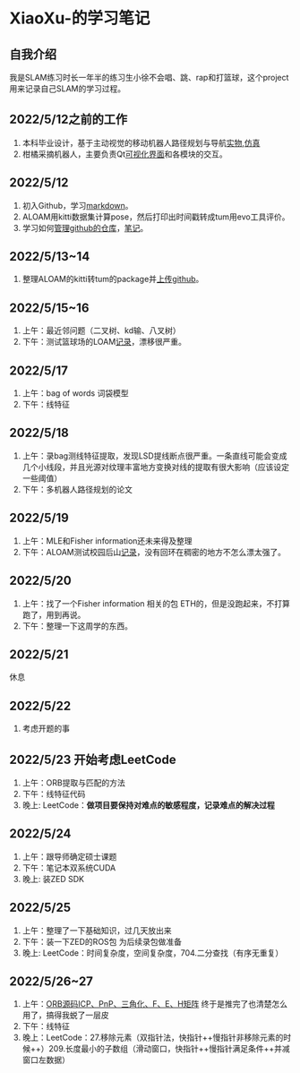 # XiaoXu-的学习笔记
## 自我介绍
我是SLAM练习时长一年半的练习生小徐不会唱、跳、rap和打篮球，这个project用来记录自己SLAM的学习过程。
## 2022/5/12之前的工作
1. 本科毕业设计，基于主动视觉的移动机器人路径规划与导航[实物](https://www.bilibili.com/video/BV1UA411g7Lu?spm_id_from=333.999.0.0),[仿真](https://www.bilibili.com/video/BV1gB4y1u7my?spm_id_from=333.999.0.0)
2. 柑橘采摘机器人，主要负责Qt[可视化界面](https://github.com/LeiXu1999/SLAM-Learning-Notes/tree/main/%E5%AD%A6%E4%B9%A0%E8%AE%B0%E5%BD%95/%E6%9F%91%E6%A9%98%E9%87%87%E6%91%98%E5%8F%AF%E8%A7%86%E5%8C%96%E7%95%8C%E9%9D%A2)和各模块的交互。
## 2022/5/12
1. 初入Github，学习[markdown](https://github.com/LeiXu1999/XiaoXu-/blob/main/%E5%AD%A6%E4%B9%A0%E8%AE%B0%E5%BD%95/Markdown.md)。
2. ALOAM用kitti数据集计算pose，然后打印出时间戳转成tum用evo工具评价。
3. 学习如何[管理github的仓库](https://www.bilibili.com/video/BV1Vh41187ik?spm_id_from=333.1007.top_right_bar_window_default_collection.content.click)，[笔记](https://github.com/LeiXu1999/SLAM-Learning-Notes/blob/main/%E5%AD%A6%E4%B9%A0%E8%AE%B0%E5%BD%95/git%E7%AE%A1%E7%90%86github%E7%AE%80%E4%BB%8B.md)。
## 2022/5/13~14
1. 整理ALOAM的kitti转tum的package并[上传github](https://github.com/LeiXu1999/A-LOAM-for-kitti-dataset-to-tum.git)。
## 2022/5/15~16
1. 上午：最近邻问题（二叉树、kd输、八叉树）
2. 下午：测试篮球场的LOAM[记录](https://github.com/LeiXu1999/SLAM-Learning-Notes/tree/main/%E5%AD%A6%E4%B9%A0%E8%AE%B0%E5%BD%95/ALOAM%20%E5%AE%9E%E9%AA%8C%E8%AE%B0%E5%BD%95/2022_05_16%E5%85%AB%E5%85%AC%E5%AF%93%E5%92%8C%E7%AF%AE%E7%90%83%E5%9C%BA)，漂移很严重。
## 2022/5/17
1. 上午：bag of words 词袋模型 
2. 下午：线特征
## 2022/5/18
1. 上午：录bag测线特征提取，发现LSD提线断点很严重。一条直线可能会变成几个小线段，并且光源对纹理丰富地方变换对线的提取有很大影响（应该设定一些阈值）
2. 下午：多机器人路径规划的论文
## 2022/5/19
1. 上午：MLE和Fisher information还未来得及整理
2. 下午：ALOAM测试校园后山[记录](https://github.com/LeiXu1999/SLAM-Learning-Notes/tree/main/%E5%AD%A6%E4%B9%A0%E8%AE%B0%E5%BD%95/ALOAM%20%E5%AE%9E%E9%AA%8C%E8%AE%B0%E5%BD%95/2022_05_18%E5%90%8E%E5%B1%B1/%E5%90%8E%E5%B1%B1)，没有回环在稠密的地方不怎么漂太强了。
## 2022/5/20
1. 上午：找了一个Fisher information 相关的包 ETH的，但是没跑起来，不打算跑了，用到再说。
2. 下午：整理一下这周学的东西。
## 2022/5/21
休息
## 2022/5/22
1. 考虑开题的事
## 2022/5/23 开始考虑LeetCode
1. 上午：ORB提取与匹配的方法
2. 下午：线特征代码
3. 晚上: LeetCode：**做项目要保持对难点的敏感程度，记录难点的解决过程**
## 2022/5/24
1. 上午：跟导师确定硕士课题
2. 下午：笔记本双系统CUDA
3. 晚上: 装ZED SDK
## 2022/5/25
1. 上午：整理了一下基础知识，过几天放出来
2. 下午：装一下ZED的ROS包 为后续录包做准备
3. 晚上: LeetCode：时间复杂度，空间复杂度，704.二分查找（有序无重复）
## 2022/5/26~27
1. 上午：[ORB源码ICP、PnP、三角化、F、E、H矩阵](https://github.com/LeiXu1999/SLAM-Learning-Notes/blob/main/%E5%AD%A6%E4%B9%A0%E8%AE%B0%E5%BD%95/ORB%E7%AC%94%E8%AE%B0/ORBSLAM2%E9%A2%84%E5%A4%87%E7%9F%A5%E8%AF%86%E4%B9%8B%E8%BF%90%E5%8A%A8%E5%92%8C%E8%A7%82%E6%B5%8B%E7%9A%84%E6%B1%82%E8%A7%A3(ICP%20PnP%20%E4%B8%89%E8%A7%92%E5%8C%96%20F%20H).md) 终于是推完了也清楚怎么用了，搞得我蜕了一层皮
2. 下午：线特征
3. 晚上：LeetCode：27.移除元素（双指针法，快指针++慢指针非移除元素的时候++）209.长度最小的子数组（滑动窗口，快指针++慢指针满足条件++并减窗口左数据）
